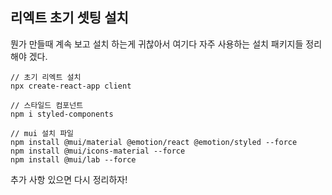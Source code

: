## 리엑트 초기 셋팅 설치

뭔가 만들때 계속 보고 설치 하는게 귀찮아서 여기다 자주 사용하는 설치 패키지들 정리해야 겠다.

```
// 초기 리엑트 설치
npx create-react-app client

// 스타일드 컴포넌트
npm i styled-components

// mui 설치 파일
npm install @mui/material @emotion/react @emotion/styled --force
npm install @mui/icons-material --force
npm install @mui/lab --force
```

추가 사항 있으면 다시 정리하자!
